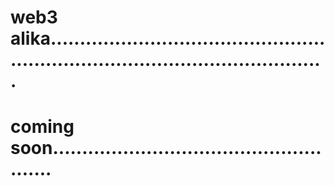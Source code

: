 # web3 alika.....................................................................................................
# coming soon.....................................................
